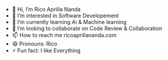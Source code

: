 - 👋 Hi, I’m Rico Aprilla Nanda 
- 👀 I’m interested in Software Developement
- 🌱 I’m currently learning Ai & Machine learning
- 💞️ I’m looking to collaborate on Code Review & Collaboration
- 📫 How to reach me ricoaprillananda.com
- 😄 Pronouns: Rico
- ⚡ Fun fact: I like Everything 

<!---
ricoapril33z/ricoapril33z is a ✨ special ✨ repository because its `README.md` (this file) appears on your GitHub profile.
You can click the Preview link to take a look at your changes.
--->
